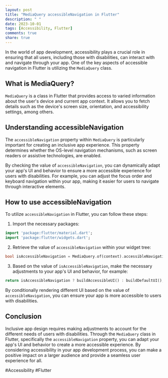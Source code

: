 ```yaml
---
layout: post
title: "MediaQuery accessibleNavigation in Flutter"
description: " "
date: 2023-10-01
tags: [Accessibility, Flutter]
comments: true
share: true
---
```


In the world of app development, accessibility plays a crucial role in ensuring that all users, including those with disabilities, can interact with and navigate through your app. One of the key aspects of accessible navigation in Flutter is utilizing the `MediaQuery` class.

## What is MediaQuery?

`MediaQuery` is a class in Flutter that provides access to varied information about the user's device and current app context. It allows you to fetch details such as the device's screen size, orientation, and accessibility settings, among others.

## Understanding accessibleNavigation

The `accessibleNavigation` property within `MediaQuery` is particularly important for creating an inclusive app experience. This property determines whether the OS-level navigation mechanisms, such as screen readers or assistive technologies, are enabled.

By checking the value of `accessibleNavigation`, you can dynamically adapt your app's UI and behavior to ensure a more accessible experience for users with disabilities. For example, you can adjust the focus order and keyboard navigation within your app, making it easier for users to navigate through interactive elements.

## How to use accessibleNavigation

To utilize `accessibleNavigation` in Flutter, you can follow these steps:

1. Import the necessary packages:
```dart
import 'package:flutter/material.dart';
import 'package:flutter/widgets.dart';
```

2. Retrieve the value of `accessibleNavigation` within your widget tree:
```dart
bool isAccessibleNavigation = MediaQuery.of(context).accessibleNavigation;
```

3. Based on the value of `isAccessibleNavigation`, make the necessary adjustments to your app's UI and behavior, for example:
```dart
return isAccessibleNavigation ? buildAccessibleUI() : buildDefaultUI();
```

By conditionally rendering different UI based on the value of `accessibleNavigation`, you can ensure your app is more accessible to users with disabilities.

## Conclusion

Inclusive app design requires making adjustments to account for the different needs of users with disabilities. Through the `MediaQuery` class in Flutter, specifically the `accessibleNavigation` property, you can adapt your app's UI and behavior to create a more accessible experience. By considering accessibility in your app development process, you can make a positive impact on a larger audience and provide a seamless user experience for all.

#Accessibility #Flutter